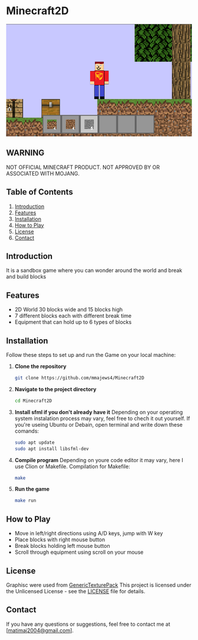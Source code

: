 # Minecraft2D

![Game Screenshot](assets/images/game_picture.png)

## WARNING

NOT OFFICIAL MINECRAFT PRODUCT. NOT APPROVED BY OR ASSOCIATED WITH MOJANG.

## Table of Contents
1. [Introduction](#introduction)
2. [Features](#features)
3. [Installation](#installation)
4. [How to Play](#how-to-play)
5. [License](#license)
6. [Contact](#contact)

## Introduction
It is a sandbox game where you can wonder around the world and break and build blocks

## Features
- 2D World 30 blocks wide and 15 blocks high
- 7 different blocks each with different break time
- Equipment that can hold up to 6 types of blocks

## Installation
Follow these steps to set up and run the Game on your local machine:

1. **Clone the repository**
    ```bash
    git clone https://github.com/mmajews4/Minecraft2D
    ```

2. **Navigate to the project directory**
    ```bash
    cd Minecraft2D
    ```

3. **Install sfml if you don't already have it**
    Depending on your operating system instalation process may vary, feel free to chech it out yourself.
    If you're useing Ubuntu or Debain, open terminal and write down these comands:
    ```bash
    sudo apt update
    sudo apt install libsfml-dev

    ```

4. **Compile program**
    Depending on youre code editor it may vary, here I use Clion or Makefile.
    Compilation for Makefile:
    ```bash
    make
    ```

5. **Run the game**
    ```bash
    make run
    ```

## How to Play
- Move in left/right directions using A/D keys, jump with W key
- Place blocks with right mouse button
- Break blocks holding left mouse button
- Scroll through equipment using scroll on your mouse

## License
Graphisc were used from [GenericTexturePack](https://github.com/IsaacShelton/GenericTexturePack)
This project is licensed under the Unlicensed License - see the [LICENSE](LICENSE.md) file for details.

## Contact
If you have any questions or suggestions, feel free to contact me at [matimaj2004@gmail.com].
